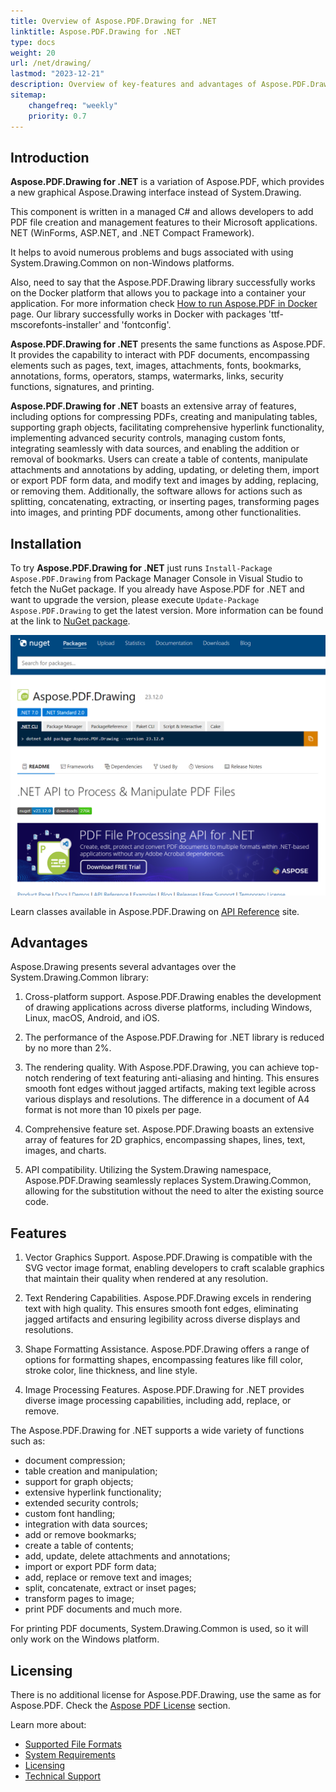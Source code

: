 ```yaml
---
title: Overview of Aspose.PDF.Drawing for .NET
linktitle: Aspose.PDF.Drawing for .NET
type: docs
weight: 20
url: /net/drawing/
lastmod: "2023-12-21"
description: Overview of key-features and advantages of Aspose.PDF.Drawing for .NET library.
sitemap:
    changefreq: "weekly"
    priority: 0.7
---
```


## Introduction

**Aspose.PDF.Drawing for .NET** is a variation of Aspose.PDF, which provides a new graphical Aspose.Drawing interface instead of System.Drawing. 

This component is written in a managed C# and allows developers to add PDF file creation and management features to their Microsoft applications. NET (WinForms, ASP.NET, and .NET Compact Framework).

It helps to avoid numerous problems and bugs associated with using System.Drawing.Common on non-Windows platforms.

Also, need to say that the Aspose.PDF.Drawing library successfully works on the Docker platform that allows you to package into a container your application. For more information check [How to run Aspose.PDF in Docker](https://docs.aspose.com/pdf/net/docker/) page. Our library successfully works in Docker with packages 'ttf-mscorefonts-installer' and  'fontconfig'.

**Aspose.PDF.Drawing for .NET** presents the same functions as Aspose.PDF. It provides the capability to interact with PDF documents, encompassing elements such as pages, text, images, attachments, fonts, bookmarks, annotations, forms, operators, stamps, watermarks, links, security functions, signatures, and printing.

**Aspose.PDF.Drawing for .NET** boasts an extensive array of features, including options for compressing PDFs, creating and manipulating tables, supporting graph objects, facilitating comprehensive hyperlink functionality, implementing advanced security controls, managing custom fonts, integrating seamlessly with data sources, and enabling the addition or removal of bookmarks. Users can create a table of contents, manipulate attachments and annotations by adding, updating, or deleting them, import or export PDF form data, and modify text and images by adding, replacing, or removing them. Additionally, the software allows for actions such as splitting, concatenating, extracting, or inserting pages, transforming pages into images, and printing PDF documents, among other functionalities. 

## Installation

To try **Aspose.PDF.Drawing for .NET** just runs `Install-Package Aspose.PDF.Drawing` from Package Manager Console in Visual Studio to fetch the NuGet package. If you already have Aspose.PDF for .NET and want to upgrade the version, please execute `Update-Package Aspose.PDF.Drawing` to get the latest version. More information can be found at the link to [NuGet package](https://www.nuget.org/packages/Aspose.PDF.Drawing/).

![Aspose.PDF.Drawing for .NET](nuget.png)

Learn classes available in Aspose.PDF.Drawing on [API Reference](https://reference.aspose.com/pdf/net/aspose.pdf.drawing/) site.

## Advantages

Aspose.Drawing presents several advantages over the System.Drawing.Common library:

1. Cross-platform support. Aspose.PDF.Drawing enables the development of drawing applications across diverse platforms, including Windows, Linux, macOS, Android, and iOS.

1. The performance of the Aspose.PDF.Drawing for .NET library is reduced by no more than 2%. 

1. The rendering quality. With Aspose.PDF.Drawing, you can achieve top-notch rendering of text featuring anti-aliasing and hinting. This ensures smooth font edges without jagged artifacts, making text legible across various displays and resolutions. The difference in a document of A4 format is not more than 10 pixels per page.

1. Comprehensive feature set. Aspose.PDF.Drawing boasts an extensive array of features for 2D graphics, encompassing shapes, lines, text, images, and charts.

1. API compatibility. Utilizing the System.Drawing namespace, Aspose.PDF.Drawing seamlessly replaces System.Drawing.Common, allowing for the substitution without the need to alter the existing source code.

## Features

1. Vector Graphics Support. Aspose.PDF.Drawing is compatible with the SVG vector image format, enabling developers to craft scalable graphics that maintain their quality when rendered at any resolution.

1. Text Rendering Capabilities. Aspose.PDF.Drawing excels in rendering text with high quality. This ensures smooth font edges, eliminating jagged artifacts and ensuring legibility across diverse displays and resolutions.

1. Shape Formatting Assistance. Aspose.PDF.Drawing offers a range of options for formatting shapes, encompassing features like fill color, stroke color, line thickness, and line style.

1. Image Processing Features. Aspose.PDF.Drawing for .NET provides diverse image processing capabilities, including add, replace, or remove.

The Aspose.PDF.Drawing for .NET supports a wide variety of functions such as:

- document compression;
- table creation and manipulation;
- support for graph objects;
- extensive hyperlink functionality;
- extended security controls;
- custom font handling;
- integration with data sources;
- add or remove bookmarks;
- create a table of contents;
- add, update, delete attachments and annotations;
- import or export PDF form data;
- add, replace or remove text and images;
- split, concatenate, extract or inset pages;
- transform pages to image;
- print PDF documents and much more.

For printing PDF documents, System.Drawing.Common is used, so it will only work on the Windows platform.

## Licensing

There is no additional license for Aspose.PDF.Drawing, use the same as for Aspose.PDF. Check the [Aspose PDF License](/pdf/net/licensing/) section.

Learn more about:

- [Supported File Formats](/pdf/net/supported-file-formats/)
- [System Requirements](/pdf/net/system-requirements/)
- [Licensing](/pdf/net/licensing/)
- [Technical Support](/pdf/net/technical-support/)
